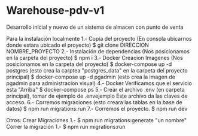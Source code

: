 # Warehouse-pdv-v1
Desarrollo inicial y nuevo de un sistema de almacen con punto de venta

Para la instalación localmente 
  1.- Copia del proyecto (En consola ubicarnos donde estara ubicado el proyecto)
      $ git clone DIRECCION NOMBRE_PROYECTO
  2.- Instalación de dependencias (Nos posicionamos en la carpeta del proyecto)
      $ npm i
  3.- Docker Creacion Imagenes (Nos posicionamos en la carpeta del proyecto)
      $ docker-compose up -d postgres   (esto crea la carptea "postgres_data" en la carpeta del proyecto principal)
      $ docker-compose up -d pgadmin    (esto crea la imagen de pgadmin para administracion visual)
  4.- Docker Verificamos que el servicio esta "Arriba"
      $ docker-compose ps
  5.- Crear el archivo .env (en carpeta principal), tomar de ejemplo de .envejemplo
      Este archivo da las claves de acceso.
  6.- Corremos migraciones (esto creara las tablas en la base de datos)
      $ npm run migrations:run
  7.- Corremos el proyecto.
      $ npm run dev

Otros:
  Crear Migraciones
  1.- $ npm run migrations:generate "un nombre"
  Correr la migración
  1.- $ npm run migrations:run
